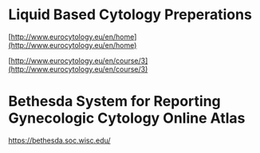 # Liquid Based Cytology Preperations


[http://www.eurocytology.eu/en/home](http://www.eurocytology.eu/en/home)

[http://www.eurocytology.eu/en/course/3](http://www.eurocytology.eu/en/course/3)

# Bethesda System for Reporting Gynecologic Cytology Online Atlas

https://bethesda.soc.wisc.edu/


